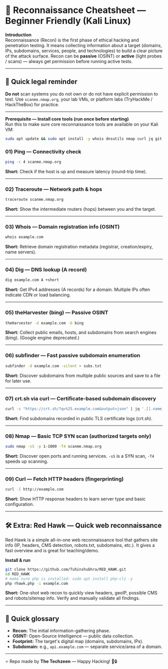 # 🔎 Reconnaissance Cheatsheet — Beginner Friendly (Kali Linux)

**Introduction**  
Reconnaissance (Recon) is the first phase of ethical hacking and penetration testing. It means collecting information about a target (domains, IPs, subdomains, services, people, and technologies) to build a clear picture of the attack surface. Recon can be **passive** (OSINT) or **active** (light probes / scans) — always get permission before running active tests.

---

## 🔖 Quick legal reminder
**Do not** scan systems you do not own or do not have explicit permission to test. Use `scanme.nmap.org`, your lab VMs, or platform labs (TryHackMe / HackTheBox) for practice.

---

**Prerequisite — Install core tools (run once before starting)**  
Run this to make sure core reconnaissance tools are available on your Kali VM:
```bash
sudo apt update && sudo apt install -y whois dnsutils nmap curl jq git
```

### 01) Ping — Connectivity check
```bash
ping -c 4 scanme.nmap.org
```
**Short:** Check if the host is up and measure latency (round-trip time).

---

### 02) Traceroute — Network path & hops
```bash
traceroute scanme.nmap.org
```
**Short:** Show the intermediate routers (hops) between you and the target.

---

### 03) Whois — Domain registration info (OSINT)
```bash
whois example.com
```
**Short:** Retrieve domain registration metadata (registrar, creation/expiry, name servers).

---

### 04) Dig — DNS lookup (A record)
```bash
dig example.com A +short
```
**Short:** Get IPv4 addresses (A records) for a domain. Multiple IPs often indicate CDN or load balancing.

---

### 05) theHarvester (bing) — Passive OSINT
```bash
theHarvester -d example.com -b bing
```
**Short:** Collect public emails, hosts, and subdomains from search engines (bing). (Google engine deprecated.)

---

### 06) subfinder — Fast passive subdomain enumeration
```bash
subfinder -d example.com -silent > subs.txt
```
**Short:** Discover subdomains from multiple public sources and save to a file for later use.

---

### 07) crt.sh via curl — Certificate-based subdomain discovery
```bash
curl -s "https://crt.sh/?q=%25.example.com&output=json" | jq '.[].name_value' | sort -u
```
**Short:** Find subdomains recorded in public TLS certificate logs (crt.sh).

---

### 08) Nmap — Basic TCP SYN scan (authorized targets only)
```bash
sudo nmap -sS -p 1-1000 -T4 scanme.nmap.org
```
**Short:** Discover open ports and running services. `-sS` is a SYN scan, `-T4` speeds up scanning.

---

### 09) Curl — Fetch HTTP headers (fingerprinting)
```bash
curl -I http://example.com
```
**Short:** Show HTTP response headers to learn server type and basic configuration.

---

## 🛠 Extra: Red Hawk — Quick web reconnaissance
Red Hawk is a simple all-in-one web reconnaissance tool that gathers site info (IP, headers, CMS detection, robots.txt, subdomains, etc.). It gives a fast overview and is great for teaching/demo.

**Install & run**
```bash
git clone https://github.com/Tuhinshubhra/RED_HAWK.git
cd RED_HAWK
# make sure php is installed: sudo apt install php-cli -y
php rhawk.php -i example.com
```
**Short:** One-shot web recon to quickly view headers, geoIP, possible CMS and robots/sitemap info. Verify and manually validate all findings.

---

## 🔧 Quick glossary
- **Recon:** The initial information-gathering phase.  
- **OSINT:** Open-Source Intelligence — public data collection.  
- **Footprint:** The target's digital map (domains, subdomains, IPs).  
- **Subdomain:** e.g., `api.example.com` — separate service/area of a domain.  

---

⭐ Repo made by **The Techzeen** — Happy Hacking! 🚀🔒
